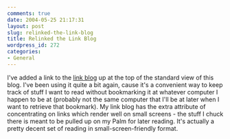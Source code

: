 ```yaml
---
comments: true
date: 2004-05-25 21:17:31
layout: post
slug: relinked-the-link-blog
title: Relinked the Link Blog
wordpress_id: 272
categories:
- General
---
```


I've added a link to the [link blog](http://www.bitsplitter.net/linkblog/) up at the top of the standard view of this blog. I've been using it quite a bit again, cause it's a convenient way to keep track of stuff I want to read without bookmarking it at whatever computer I happen to be at (probably not the same computer that I'll be at later when I want to retrieve that bookmark). My link blog has the extra attribute of concentrating on links which render well on small screens - the stuff I chuck there is meant to be pulled up on my Palm for later reading. It's actually a pretty decent set of reading in small-screen-friendly format.
